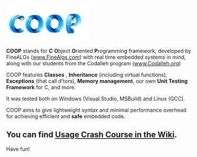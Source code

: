 ![](COOP%20logo_ST.png)


**COOP** stands for **C** **O**bject **O**riented **P**rogramming framework, developed by FineALGs (www.FineAlgs.com) with real time embedded systems in mind, 
along with our students from the Codalleh program (www.Codalleh.org)

COOP features **Classes** , **Inheritance** (including virtual functions), **Exceptions** (that call d'tors), **Memory management**,
our own **Unit Testing Framework** for C, and more.

It was tested both on Windows (Visual Studio, MSBuild) and Linux (GCC).

COOP aims to give lightweight syntax and minimal performance overhead for achieving efficient and **safe** embedded code.

## You can find [Usage Crash Course in the Wiki](https://github.com/ShmuelFine/COOP/wiki).

Have fun!
